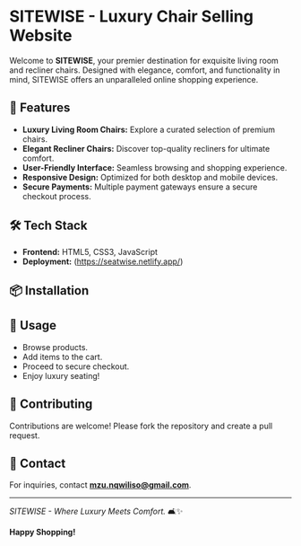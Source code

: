 # SITEWISE - Luxury Chair Selling Website

Welcome to **SITEWISE**, your premier destination for exquisite living room and recliner chairs. Designed with elegance, comfort, and functionality in mind, SITEWISE offers an unparalleled online shopping experience.

## 🚀 Features
- **Luxury Living Room Chairs:** Explore a curated selection of premium chairs.
- **Elegant Recliner Chairs:** Discover top-quality recliners for ultimate comfort.
- **User-Friendly Interface:** Seamless browsing and shopping experience.
- **Responsive Design:** Optimized for both desktop and mobile devices.
- **Secure Payments:** Multiple payment gateways ensure a secure checkout process.

## 🛠️ Tech Stack
- **Frontend:** HTML5, CSS3, JavaScript
- **Deployment:** (https://seatwise.netlify.app/)

## 📦 Installation

## 🌟 Usage
- Browse products.
- Add items to the cart.
- Proceed to secure checkout.
- Enjoy luxury seating!

## 🤝 Contributing
Contributions are welcome! Please fork the repository and create a pull request.

## 📧 Contact
For inquiries, contact **[mzu.nqwiliso@gmail.com](mailto:mzu.nqwiliso@gmail.com)**.

---
*SITEWISE - Where Luxury Meets Comfort.* 🛋️✨

**Happy Shopping!**
